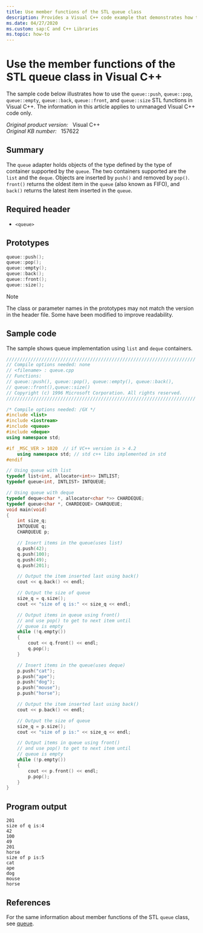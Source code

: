 ```yaml
---
title: Use member functions of the STL queue class
description: Provides a Visual C++ code example that demonstrates how to use the STL queue class.
ms.date: 04/27/2020
ms.custom: sap:C and C++ Libraries
ms.topic: how-to
---
```

# Use the member functions of the STL queue class in Visual C++

The sample code below illustrates how to use the `queue::push`, `queue::pop`, `queue::empty`, `queue::back`, `queue::front`, and `queue::size` STL functions in Visual C++. The information in this article applies to unmanaged Visual C++ code only.

_Original product version:_ &nbsp; Visual C++  
_Original KB number:_ &nbsp; 157622

## Summary

The `queue` adapter holds objects of the type defined by the type of container supported by the `queue`. The two containers supported are the `list` and the `deque`. Objects are inserted by `push()` and removed by `pop()`. `front()` returns the oldest item in the `queue` (also known as FIFO), and `back()` returns the latest item inserted in the `queue`.

## Required header

- `<queue>`

## Prototypes

```cpp
queue::push();
queue::pop();
queue::empty();
queue::back();
queue::front();
queue::size();
```

> [!NOTE]
> The class or parameter names in the prototypes may not match the version in the header file. Some have been modified to improve readability.

## Sample code

The sample shows queue implementation using `list` and `deque` containers.

```cpp
//////////////////////////////////////////////////////////////////////
// Compile options needed: none
// <filename> : queue.cpp
// Functions:
// queue::push(), queue::pop(), queue::empty(), queue::back(),
// queue::front(),queue::size()
// Copyright (c) 1996 Microsoft Corporation. All rights reserved.
//////////////////////////////////////////////////////////////////////

/* Compile options needed: /GX */
#include <list>
#include <iostream>
#include <queue>
#include <deque>
using namespace std;

#if _MSC_VER > 1020  // if VC++ version is > 4.2
    using namespace std; // std c++ libs implemented in std
#endif

// Using queue with list
typedef list<int, allocator<int>> INTLIST;
typedef queue<int, INTLIST> INTQUEUE;

// Using queue with deque
typedef deque<char *, allocator<char *>> CHARDEQUE;
typedef queue<char *, CHARDEQUE> CHARQUEUE;
void main(void)
{
    int size_q;
    INTQUEUE q;
    CHARQUEUE p;

    // Insert items in the queue(uses list)
    q.push(42);
    q.push(100);
    q.push(49);
    q.push(201);

    // Output the item inserted last using back()
    cout << q.back() << endl;

    // Output the size of queue
    size_q = q.size();
    cout << "size of q is:" << size_q << endl;

    // Output items in queue using front()
    // and use pop() to get to next item until
    // queue is empty
    while (!q.empty())
    {
        cout << q.front() << endl;
        q.pop();
    }

    // Insert items in the queue(uses deque)
    p.push("cat");
    p.push("ape");
    p.push("dog");
    p.push("mouse");
    p.push("horse");

    // Output the item inserted last using back()
    cout << p.back() << endl;

    // Output the size of queue
    size_q = p.size();
    cout << "size of p is:" << size_q << endl;

    // Output items in queue using front()
    // and use pop() to get to next item until
    // queue is empty
    while (!p.empty())
    {
        cout << p.front() << endl;
        p.pop();
    }
}
```

## Program output

```console
201
size of q is:4
42
100
49
201
horse
size of p is:5
cat
ape
dog
mouse
horse
```

## References

For the same information about member functions of the STL `queue` class, see [queue](/previous-versions/z8dd0cek%28v%3dvs.140%29).
